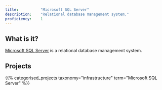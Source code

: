 ```yaml
---
title: 			"Microsoft SQL Server"
description: 	"Relational database management system."
proficiency:	1
---
```


## What is it?
[Microsoft SQL Server](https://www.microsoft.com/en-us/sql-server/sql-server-2016) is a relational database management system.

## Projects
{{% categorised_projects taxonomy="infrastructure" term="Microsoft SQL Server" %}}